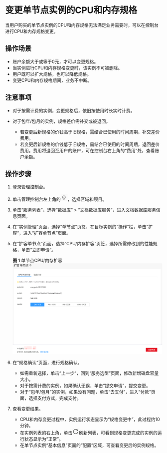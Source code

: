 # 变更单节点实例的CPU和内存规格<a name="dds_03_0030"></a>

当用户购买的单节点实例的CPU和内存规格无法满足业务需要时，可以在控制台进行CPU和内存规格变更。

## 操作场景<a name="section38106127132942"></a>

-   账户余额大于或等于0元，才可以变更规格。
-   当实例进行CPU和内存规格变更时，该实例不可被删除。
-   用户既可以扩大规格，也可以降低规格。
-   变更CPU和内存规格期间，业务不中断。

## 注意事项<a name="section1752311674715"></a>

-   对于按需计费的实例，变更规格后，依旧按使用时长实时计费。

-   对于包年/包月的实例，规格差价需补交或被退回。
    -   若变更后新规格的价钱高于旧规格，需结合已使用的时间周期，补交差价费用。
    -   若变更后新规格的价钱低于旧规格，需结合已使用的时间周期，退回差价费用。费用将退回至用户的账户，可在控制台右上角的“费用”处，查看账户余额。


## 操作步骤<a name="section4015983017163"></a>

1.  登录管理控制台。
2.  单击管理控制台左上角的![](figures/region.png)，选择区域和项目。
3.  单击“服务列表”，选择“数据库“  \>  “文档数据库服务“，进入文档数据库服务信息页面。
4.  在“实例管理”页面，选择“单节点”页签，在目标实例的“操作”栏，单击“扩容“，进入“扩容单节点”页面。
5.  在“扩容单节点”页面，选择“CPU/内存扩容“页签，选择所需修改到的性能规格，单击“立即申请“。

    **图 1**  单节点CPU/内存扩容<a name="fig7602358523"></a>  
    ![](figures/单节点CPU-内存扩容.png "单节点CPU-内存扩容")

6.  在“规格确认“页面，进行规格确认。
    -   如需重新选择，单击“上一步“，回到“服务选型“页面，修改新增磁盘容量大小。
    -   对于按需计费的实例，如果确认无误，单击“提交申请”，提交变更。
    -   对于“包年/包月”的实例，如果没有问题，单击“去支付”，进入“付款”页面，选择支付方式，完成支付。

7.  查看变更结果。
    -   CPU和内存变更过程中，实例运行状态显示为“规格变更中”，此过程约10分钟。
    -   在实例列表的右上角，单击![](figures/refresh.png)刷新列表，可看到规格变更完成的实例的运行状态显示为“正常”。
    -   在单节点实例“基本信息”页面的“配置”区域，可查看变更后的实例规格。


